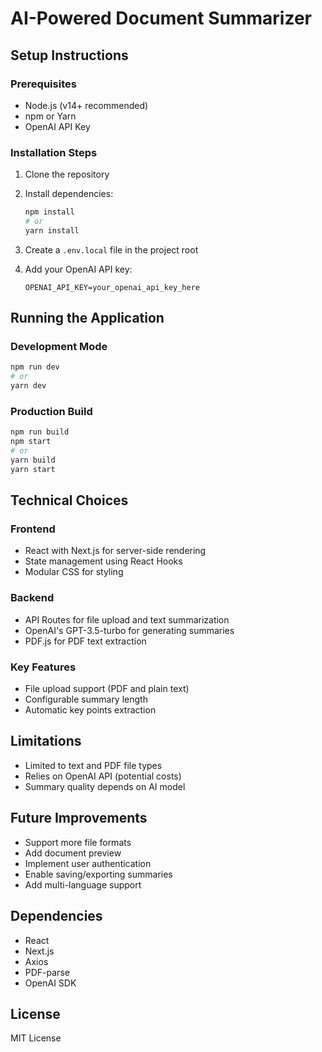 # AI-Powered Document Summarizer

## Setup Instructions

### Prerequisites
- Node.js (v14+ recommended)
- npm or Yarn
- OpenAI API Key

### Installation Steps
1. Clone the repository
2. Install dependencies:
   ```bash
   npm install
   # or
   yarn install
   ```

3. Create a `.env.local` file in the project root
4. Add your OpenAI API key:
   ```
   OPENAI_API_KEY=your_openai_api_key_here
   ```

## Running the Application

### Development Mode
```bash
npm run dev
# or
yarn dev
```

### Production Build
```bash
npm run build
npm start
# or
yarn build
yarn start
```

## Technical Choices

### Frontend
- React with Next.js for server-side rendering
- State management using React Hooks
- Modular CSS for styling

### Backend
- API Routes for file upload and text summarization
- OpenAI's GPT-3.5-turbo for generating summaries
- PDF.js for PDF text extraction

### Key Features
- File upload support (PDF and plain text)
- Configurable summary length
- Automatic key points extraction

## Limitations
- Limited to text and PDF file types
- Relies on OpenAI API (potential costs)
- Summary quality depends on AI model

## Future Improvements
- Support more file formats
- Add document preview
- Implement user authentication
- Enable saving/exporting summaries
- Add multi-language support

## Dependencies
- React
- Next.js
- Axios
- PDF-parse
- OpenAI SDK

## License
MIT License